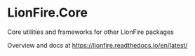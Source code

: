 # LionFire.Core
Core utilities and frameworks for other LionFire packages

Overview and docs at https://lionfire.readthedocs.io/en/latest/
